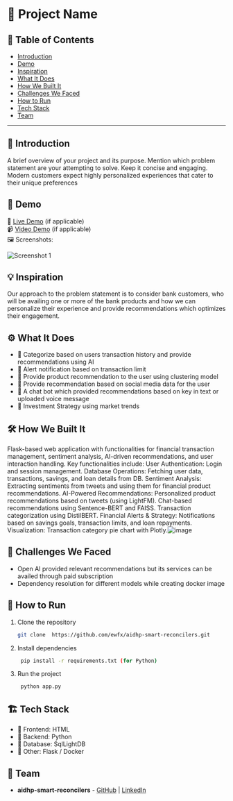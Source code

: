 # 🚀 Project Name

## 📌 Table of Contents
- [Introduction](#introduction)
- [Demo](#demo)
- [Inspiration](#inspiration)
- [What It Does](#what-it-does)
- [How We Built It](#how-we-built-it)
- [Challenges We Faced](#challenges-we-faced)
- [How to Run](#how-to-run)
- [Tech Stack](#tech-stack)
- [Team](#team)

---

## 🎯 Introduction
 A brief overview of your project and its purpose. Mention which problem statement are your attempting to solve. Keep it concise and engaging.
 Modern customers expect highly personalized experiences that cater to their unique preferences

## 🎥 Demo
🔗 [Live Demo](#) (if applicable)  
📹 [Video Demo](#) (if applicable)  
🖼️ Screenshots:

![Screenshot 1](link-to-image)

## 💡 Inspiration
Our approach to the problem statement is to consider bank customers, who will be availing one or more of the bank products and how we can personalize their experience and provide recommendations which optimizes their engagement. 

## ⚙️ What It Does
 - 🔹 Categorize based on users transaction history and provide recommendations using AI
 - 🔹 Alert notification based on transaction limit
 - 🔹 Provide product recommendation to the user using clustering model
 - 🔹 Provide recommendation based on social media data for the user
 - 🔹 A chat bot which provided recommendations based on key in text or uploaded voice message
 - 🔹 Investment Strategy using market trends

## 🛠️ How We Built It
Flask-based web application with functionalities for financial transaction management, sentiment analysis, AI-driven recommendations, and user interaction handling. Key functionalities include:
User Authentication: Login and session management.
Database Operations: Fetching user data, transactions, savings, and loan details from DB.
Sentiment Analysis: Extracting sentiments from tweets and using them for financial product recommendations.
AI-Powered Recommendations:
Personalized product recommendations based on tweets (using LightFM).
Chat-based recommendations using Sentence-BERT and FAISS.
Transaction categorization using DistilBERT.
Financial Alerts & Strategy: Notifications based on savings goals, transaction limits, and loan repayments.
Visualization: Transaction category pie chart with Plotly.![image](https://github.com/user-attachments/assets/df51a46f-c475-4e62-b4e9-3795dd3ce90d)


## 🚧 Challenges We Faced
- Open AI provided relevant recommendations but its services can be availed through paid subscription
- Dependency resolution for different models while creating docker image


## 🏃 How to Run
1. Clone the repository  
   ```sh
   git clone  https://github.com/ewfx/aidhp-smart-reconcilers.git
   ```
2. Install dependencies  
   ```sh
    pip install -r requirements.txt (for Python)
   ```
3. Run the project  
   ```sh
    python app.py
   ```

## 🏗️ Tech Stack
- 🔹 Frontend: HTML
- 🔹 Backend: Python
- 🔹 Database: SqlLightDB
- 🔹 Other: Flask / Docker

## 👥 Team
- **aidhp-smart-reconcilers** - [GitHub](#) | [LinkedIn](#)
